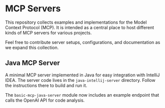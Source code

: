 # MCP Servers

This repository collects examples and implementations for the Model Context Protocol (MCP). It is intended as a central place to host different kinds of MCP servers for various projects.

Feel free to contribute server setups, configurations, and documentation as we expand this collection.

## Java MCP Server

A minimal MCP server implemented in Java for easy integration with IntelliJ IDEA. The server code lives in the `java-intellij-server` directory. Follow the instructions there to build and run it.

The `basic-mcp-java-server` module now includes an example endpoint that calls the OpenAI API for code analysis.
